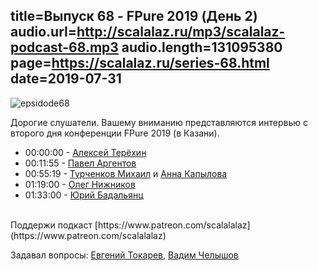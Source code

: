 title=Выпуск 68 - FPure 2019 (День 2)
audio.url=http://scalalaz.ru/mp3/scalalaz-podcast-68.mp3
audio.length=131095380
page=https://scalalaz.ru/series-68.html
date=2019-07-31
----
![epsidode68](img/ep-fpure-d1.jpg)


Дорогие слушатели.
Вашему вниманию представляются интервью с второго дня конференции
FPure 2019 (в Казани).

* 00:00:00 - [Алексей Терёхин](https://github.com/daron666)
* 00:11:55 - [Павел Аргентов](https://twitter.com/argent_smith)
* 00:55:19 - [Турченков Михаил](https://bit.ly/2ZjffHW) и [Анна Капылова](http://biosim-rg.ru/AnnaCV_en)
* 01:19:00 - [Олег Нижников](https://github.com/Odomontois)
* 01:33:00 - [Юрий Бадальянц](https://twitter.com/lmnet89)


<br/>
Поддержи подкаст [https://www.patreon.com/scalalalaz](https://www.patreon.com/scalalalaz)
<br/>


Задавал вопросы:
[Евгений Токарев](https://twitter.com/strobegen),
[Вадим Челышов](http://github.com/dos65)
